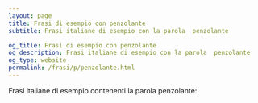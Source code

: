 ```yaml
---
layout: page
title: Frasi di esempio con penzolante 
subtitle: Frasi italiane di esempio con la parola  penzolante

og_title: Frasi di esempio con penzolante 
og_description: Frasi italiane di esempio con la parola  penzolante
og_type: website
permalink: /frasi/p/penzolante.html
---
```


Frasi italiane di esempio contenenti la parola penzolante:


